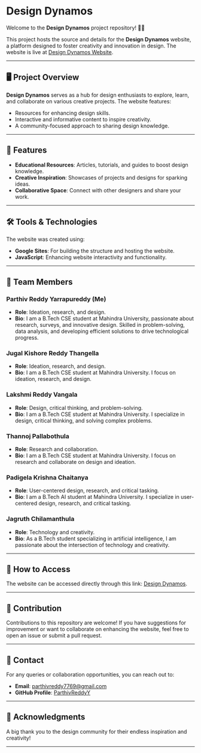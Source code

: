 # Design Dynamos  

Welcome to the **Design Dynamos** project repository! 🎨✨  

This project hosts the source and details for the **Design Dynamos** website, a platform designed to foster creativity and innovation in design. The website is live at [Design Dynamos Website](https://sites.google.com/view/design-dynamos/home?authuser=0).  

---

## 🖥️ Project Overview  

**Design Dynamos** serves as a hub for design enthusiasts to explore, learn, and collaborate on various creative projects. The website features:  
- Resources for enhancing design skills.  
- Interactive and informative content to inspire creativity.  
- A community-focused approach to sharing design knowledge.  

---

## 🚀 Features  

- **Educational Resources**: Articles, tutorials, and guides to boost design knowledge.  
- **Creative Inspiration**: Showcases of projects and designs for sparking ideas.  
- **Collaborative Space**: Connect with other designers and share your work.  

---

## 🛠️ Tools & Technologies  

The website was created using:  
- **Google Sites**: For building the structure and hosting the website.  
- **JavaScript**: Enhancing website interactivity and functionality.  

---

## 👥 Team Members  

### Parthiv Reddy Yarrapureddy  (Me)  
- **Role**: Ideation, research, and design.  
- **Bio**: I am a B.Tech CSE student at Mahindra University, passionate about research, surveys, and innovative design. Skilled in problem-solving, data analysis, and developing efficient solutions to drive technological progress.  

### Jugal Kishore Reddy Thangella  
- **Role**: Ideation, research, and design.  
- **Bio**: I am a B.Tech CSE student at Mahindra University. I focus on ideation, research, and design.  

### Lakshmi Reddy Vangala  
- **Role**: Design, critical thinking, and problem-solving.  
- **Bio**: I am a B.Tech CSE student at Mahindra University. I specialize in design, critical thinking, and solving complex problems.  

### Thannoj Pallabothula  
- **Role**: Research and collaboration.  
- **Bio**: I am a B.Tech CSE student at Mahindra University. I focus on research and collaborate on design and ideation.  

### Padigela Krishna Chaitanya  
- **Role**: User-centered design, research, and critical tasking.  
- **Bio**: I am a B.Tech AI student at Mahindra University. I specialize in user-centered design, research, and critical tasking.  

### Jagruth Chilamanthula  
- **Role**: Technology and creativity.  
- **Bio**: As a B.Tech student specializing in artificial intelligence, I am passionate about the intersection of technology and creativity.  

---

## 📄 How to Access  

The website can be accessed directly through this link: [Design Dynamos](https://sites.google.com/view/design-dynamos/home?authuser=0).  

---

## 🤝 Contribution  

Contributions to this repository are welcome! If you have suggestions for improvement or want to collaborate on enhancing the website, feel free to open an issue or submit a pull request.  

---

## 📧 Contact  

For any queries or collaboration opportunities, you can reach out to:  
- **Email**: [parthivreddy7769@gmail.com](mailto:parthivreddy7769@gmail.com)  
- **GitHub Profile**: [ParthivReddyY](https://github.com/ParthivReddyY)  

---

## 🌟 Acknowledgments  

A big thank you to the design community for their endless inspiration and creativity!  

---  
